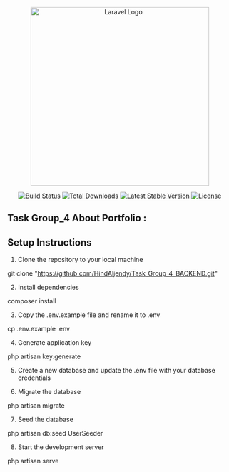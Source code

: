 <p align="center"><a href="https://laravel.com" target="_blank"><img src="https://raw.githubusercontent.com/laravel/art/master/logo-lockup/5%20SVG/2%20CMYK/1%20Full%20Color/laravel-logolockup-cmyk-red.svg" width="400" alt="Laravel Logo"></a></p>

<p align="center">
<a href="https://github.com/laravel/framework/actions"><img src="https://github.com/laravel/framework/workflows/tests/badge.svg" alt="Build Status"></a>
<a href="https://packagist.org/packages/laravel/framework"><img src="https://img.shields.io/packagist/dt/laravel/framework" alt="Total Downloads"></a>
<a href="https://packagist.org/packages/laravel/framework"><img src="https://img.shields.io/packagist/v/laravel/framework" alt="Latest Stable Version"></a>
<a href="https://packagist.org/packages/laravel/framework"><img src="https://img.shields.io/packagist/l/laravel/framework" alt="License"></a>
</p>

## Task Group_4 About Portfolio :

## Setup Instructions  

1. Clone the repository to your local machine  

git clone "https://github.com/HindAljendy/Task_Group_4_BACKEND.git"

2. Install dependencies  

composer install  


3. Copy the .env.example file and rename it to .env

cp .env.example .env

4. Generate application key  

php artisan key:generate

5. Create a new database and update the .env file with your database credentials


6. Migrate the database  

php artisan migrate



7. Seed the database 

php artisan db:seed UserSeeder



8. Start the development server  

php artisan serve


